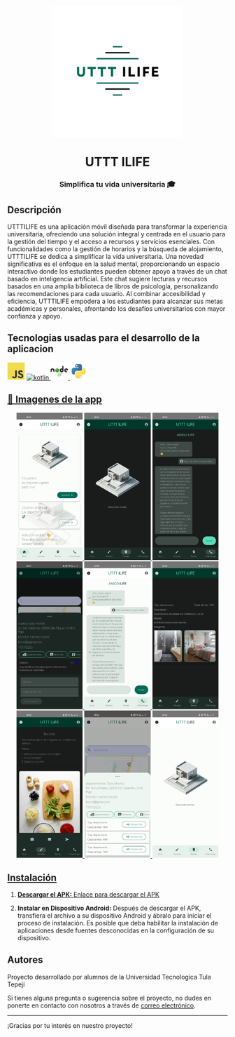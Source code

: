 
<div align="center">

<img width="" src="logo_app.png"  width=300 height=300  align="center">

# UTTT ILIFE

</div>

<h3 align="center">
Simplifica tu vida universitaria 🎓
</h3>

## Descripción

UTTTILIFE es una aplicación móvil diseñada para transformar la experiencia universitaria, ofreciendo una solución integral y centrada en el usuario para la gestión del tiempo y el acceso a recursos y servicios esenciales. Con funcionalidades como la gestión de horarios y la búsqueda de alojamiento, UTTTILIFE se dedica a simplificar la vida universitaria. Una novedad significativa es el enfoque en la salud mental, proporcionando un espacio interactivo donde los estudiantes pueden obtener apoyo a través de un chat basado en inteligencia artificial. Este chat sugiere lecturas y recursos basados en una amplia biblioteca de libros de psicología, personalizando las recomendaciones para cada usuario. Al combinar accesibilidad y eficiencia, UTTTILIFE empodera a los estudiantes para alcanzar sus metas académicas y personales, afrontando los desafíos universitarios con mayor confianza y apoyo.

## Tecnologias usadas para el desarrollo de la aplicacion

<p align="left">
    <img
      src="https://raw.githubusercontent.com/devicons/devicon/master/icons/javascript/javascript-original.svg"
      alt="javascript" width="40" height="40" /> </a> <a href="https://kotlinlang.org" target="_blank" rel="noreferrer">
    <img src="https://www.vectorlogo.zone/logos/kotlinlang/kotlinlang-icon.svg" alt="kotlin" width="40" height="40" />
    <img
      src="https://raw.githubusercontent.com/devicons/devicon/master/icons/nodejs/nodejs-original-wordmark.svg"
      alt="nodejs" width="40" height="40" /> </a> <a href="https://pandas.pydata.org/" target="_blank" rel="noreferrer">
    <img
      src="https://raw.githubusercontent.com/devicons/devicon/master/icons/python/python-original.svg" alt="python"
      width="40" height="40" /> </a> <a href="https://reactjs.org/" target="_blank" rel="noreferrer">

</p>


## 📱 Imagenes de la app

<div align="center">
<div>
<img src="images/Imagen1.jpg" width="30%" />
<img src="images/Imagen2.jpg" width="30%" />
<img src="images/Imagen3.jpg" width="30%" />
<img src="images/Imagen4.jpg" width="30%" />
<img src="images/Imagen5.jpg" width="30%" />
<img src="images/Imagen6.jpg" width="30%" />
<img src="images/Imagen7.jpg" width="30%" />
<img src="images/Imagen8.jpg" width="30%" />
<img src="images/Imagen9.jpg" width="30%" />
</div>
</div>

## Instalación

1. **Descargar el APK:** [Enlace para descargar el APK](apks/apk_version_1.0.0.apk)

2. **Instalar en Dispositivo Android:** Después de descargar el APK, transfiera el archivo a su dispositivo Android y ábralo para iniciar el proceso de instalación. Es posible que deba habilitar la instalación de aplicaciones desde fuentes desconocidas en la configuración de su dispositivo.

## Autores

Proyecto desarrollado por alumnos de la Universidad Tecnologica Tula Tepeji


Si tienes alguna pregunta o sugerencia sobre el proyecto, no dudes en ponerte en contacto con nosotros a través de [correo electrónico](mailto:utttilife@gmail.com).

---

¡Gracias por tu interés en nuestro proyecto!
